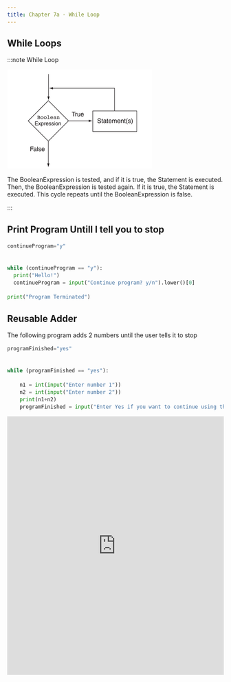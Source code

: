 ```yaml
---
title: Chapter 7a - While Loop
---
```


## While Loops
:::note While Loop

![](../../static/img/2022-06-07-22-46-00.png)

The BooleanExpression is tested, and if it is true, the Statement is executed. Then, the BooleanExpression is tested again. If it is true, the Statement is executed. This cycle repeats until the BooleanExpression is false.

:::

## Print Program Untill I tell you to stop

```python
continueProgram="y"


while (continueProgram == "y"):
  print("Hello!")
  continueProgram = input("Continue program? y/n").lower()[0]
  
print("Program Terminated")
```


## Reusable Adder

The following program adds 2 numbers until the user tells it to stop

```python
programFinished="yes"


while (programFinished == "yes"):

    n1 = int(input("Enter number 1"))
    n2 = int(input("Enter number 2"))
    print(n1+n2)
    programFinished = input("Enter Yes if you want to continue using the calculator or No otherwise").lower()
```
<iframe src="https://trinket.io/embed/python/0e65658c48" width="100%" height="600" frameborder="0" marginwidth="0" marginheight="0" allowfullscreen></iframe>

